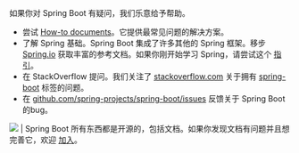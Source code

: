 如果你对 Spring Boot 有疑问，我们乐意给予帮助。  
- 尝试 [How-to documents](https://docs.spring.io/spring-boot/docs/current/reference/html/howto.html)。它提供最常见问题的解决方案。  
- 了解 Spring 基础。Spring Boot 集成了许多其他的 Spring 框架。移步 [Spring.io](https://spring.io/) 获取丰富的参考文档。如果你刚开始学习 Spring，请尝试这个 [指引](https://spring.io/guides)。  
- 在 StackOverflow 提问。我们关注了 [stackoverflow.com](https://stackoverflow.com/) 关于拥有 [spring-boot](https://stackoverflow.com/tags/spring-boot) 标签的问题。  
- 在 [github.com/spring-projects/spring-boot/issues](https://github.com/spring-projects/spring-boot/issues) 反馈关于 Spring Boot 的bug。 


<img src='./images/note.png'/> | Spring Boot 所有东西都是开源的，包括文档。如果你发现文档有问题并且想完善它，欢迎 [加入](https://github.com/spring-projects/spring-boot/tree/v2.1.4.RELEASE)。 